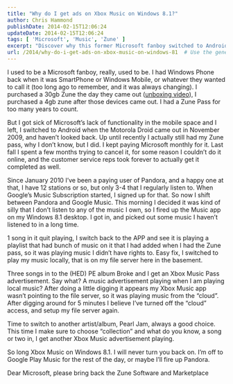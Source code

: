 ```yaml
---
title: "Why do I get ads on Xbox Music on Windows 8.1?"
author: Chris Hammond
publishDate: 2014-02-15T12:06:24
updateDate: 2014-02-15T12:06:24
tags: [ 'Microsoft', 'Music', 'Zune' ]
excerpt: "Discover why this former Microsoft fanboy switched to Android and left behind Xbox Music on Windows 8.1. Find out his music streaming preferences now!"
url: /2014/why-do-i-get-ads-on-xbox-music-on-windows-81  # Use the generated URL with year
---
```

<p>I used to be a Microsoft fanboy, really, used to be. I had Windows Phone back when it was SmartPhone or Windows Mobile, or whatever they wanted to call it (too long ago to remember, and it was always changing). I purchased a 30gb Zune the day they came out (<a href="https://www.youtube.com/watch?v=A2JOs_OtWoY" target="_blank">unboxing video</a>), I purchased a 4gb zune after those devices came out. I had a Zune Pass for too many years to count.</p> <p>But I got sick of Microsoft’s lack of functionality in the mobile space and I left, I switched to Android when the Motorola Droid came out in November 2009, and haven’t looked back. Up until recently I actually still had my Zune pass, why I don’t know, but I did. I kept paying Microsoft monthly for it. Last fall I spent a few months trying to cancel it, for some reason I couldn’t do it online, and the customer service reps took forever to actually get it completed as well.</p> <p>Since January 2010 I’ve been a paying user of Pandora, and a happy one at that, I have 12 stations or so, but only 3-4 that I regularly listen to. When Google’s Music Subscription started, I signed up for that. So now I shift between Pandora and Google Music. This morning I decided it was kind of silly that I don’t listen to any of the music I own, so I fired up the Music app on my Windows 8.1 desktop. I got in, and picked out some music I haven’t listened to in a long time. </p> <p>1 song in it quit playing, I switch back to the APP and see it is playing a playlist that had bunch of music on it that I had added when I had the Zune pass, so it was playing music I didn’t have rights to. Easy fix, I switched to play my music locally, that is on my file server here in the basement. </p> <p>Three songs in to the (HED) PE album Broke and I get an Xbox Music Pass advertisement. Say what? A music advertisement playing when I am playing local music? After doing a little digging it appears my Xbox Music app wasn’t pointing to the file server, so it was playing music from the “cloud”. After digging around for 5 minutes I believe I’ve turned off the “cloud” access, and setup my file server again.</p> <p>Time to switch to another artist/album, Pearl Jam, always a good choice. This time I make sure to choose “collection” and what do you know, a song or two in, I get another Xbox Music advertisement playing.</p> <p>So long Xbox Music on Windows 8.1. I will never turn you back on. I’m off to Google Play Music for the rest of the day, or maybe I’ll fire up Pandora.</p> <p>Dear Microsoft, please bring back the Zune Software and Marketplace</p>

